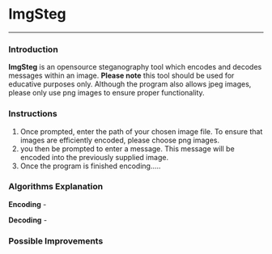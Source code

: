# ImgSteg

---
### **Introduction**

**ImgSteg** is an opensource steganography tool which encodes and decodes messages within an image. **Please note** this tool should be used for educative purposes only. 
Although the program also allows jpeg images, please only use png images to ensure proper functionality. 

### Instructions

1. Once prompted, enter the path of your chosen image file. To ensure that images are efficiently encoded, please choose png images.
2. you then be prompted to enter a message. This message will be encoded into the previously supplied image.
3. Once the program is finished encoding.....


### Algorithms Explanation

**Encoding** - 

**Decoding** - 


### Possible Improvements






